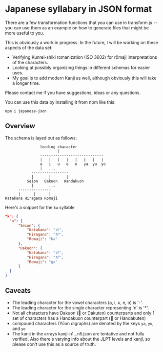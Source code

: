 Japanese syllabary in JSON format
=================================

There are a few transformation functions that you can use in transform.js -- you can use them as an example on how to generate files that might be more useful to you.

This is obviously a work in progress. In the future, I will be working on these aspects of the data set:

- Verifying Kunrei-shiki romanization (ISO 3602) for rōmaji interpretations of the characters.
- Looking at possibly organizing things in different schemas for easier uses.
- My goal is to add modern Kanji as well, although obviously this will take a longer time.

Please contact me if you have suggestions, ideas or any questions.

You can use this data by installing it from npm like this:

`npm i japanese-json`

Overview
---------

The schema is layed out as follows:

```text
                leading character
                        |
                -----------------------------
                |   |   |   |   |   |   |   |
                a   i   u   e   o   ya  yu  yo
                |   ...
            -----------------
            |       |       |
          Seion   Dakuon   Handakuon
            |       ...
      ---------------
      |      |      |
Katakana Hiragana Romaji
```

Here's a snippet for the `ka` syllable

```json
"k": {
  "a": {
      "Seion": {
          "Katakana": "カ",
          "Hiragana": "か",
          "Romaji": "ka"
      },
      "Dakuon": {
          "Katakana": "ガ",
          "Hiragana": "が",
          "Romaji": "ga"
      }
  }
}
```

Caveats
-------

- The leading character for the vowel characters (a, i, u, e, o) is '-'.
- The leading character for the single character representing 'n' is '*'.
- Not all characters have Dakuon (&#12441; or Dakuten) counterparts and only 1 set of characters has a Handakuon counterpart (&#12442; or Handakuten)
- compound characters (Yōon digraphs) are denoted by the keys `ya`, `yu`, and `yo`
- The kanji in the arrays kanji-n1...n5.json are tentative and not fully verified. Also there's varying info about the JLPT levels and kanji, so please don't use this as a source of truth.
